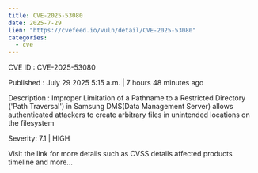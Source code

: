 ```yaml
--- 
title: CVE-2025-53080
date: 2025-7-29
lien: "https://cvefeed.io/vuln/detail/CVE-2025-53080"
categories:
  - cve
---
```


CVE ID : CVE-2025-53080

Published :  July 29
2025
5:15 a.m. | 7 hours
48 minutes ago

Description : Improper Limitation of a Pathname to a Restricted Directory ('Path Traversal') in Samsung DMS(Data Management Server) allows authenticated attackers to create arbitrary files in unintended locations on the filesystem

Severity: 7.1 | HIGH

Visit the link for more details
such as CVSS details
affected products
timeline
and more...
